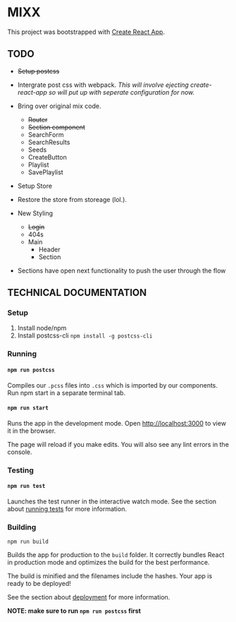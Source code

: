 # MIXX

This project was bootstrapped with [Create React App](https://github.com/facebookincubator/create-react-app).

## TODO
- ~~Setup postcss~~
- Intergrate post css with webpack.
    *This will involve ejecting create-react-app so will put up with seperate configuration for now.*
- Bring over original mix code.
    - ~~Router~~
    - ~~Section component~~
    - SearchForm
    - SearchResults
    - Seeds
    - CreateButton
    - Playlist
    - SavePlaylist
- Setup Store
- Restore the store from storeage (lol.).
- New Styling
    - ~~Login~~
    - 404s
    - Main
        - Header
        - Section

- Sections have open next functionality to push the user through the flow

## TECHNICAL DOCUMENTATION

### Setup

1. Install node/npm
2. Install postcss-cli
   `npm install -g postcss-cli`

### Running
#### `npm run postcss`

Compiles our `.pcss` files into `.css` which is imported by our components.
Run npm start in a separate terminal tab.

#### `npm run start`

Runs the app in the development mode.
Open [http://localhost:3000](http://localhost:3000) to view it in the browser.

The page will reload if you make edits.
You will also see any lint errors in the console.

### Testing
#### `npm run test`

Launches the test runner in the interactive watch mode.
See the section about [running tests](README_CREATE_REACT_APP.md/#running-tests) for more information.


### Building
`npm run build`

Builds the app for production to the `build` folder.
It correctly bundles React in production mode and optimizes the build for the best performance.

The build is minified and the filenames include the hashes.
Your app is ready to be deployed!

See the section about [deployment](README_CREATE_REACT_APP.md/#deployment) for more information.

**NOTE: make sure to run `npm run postcss` first**

